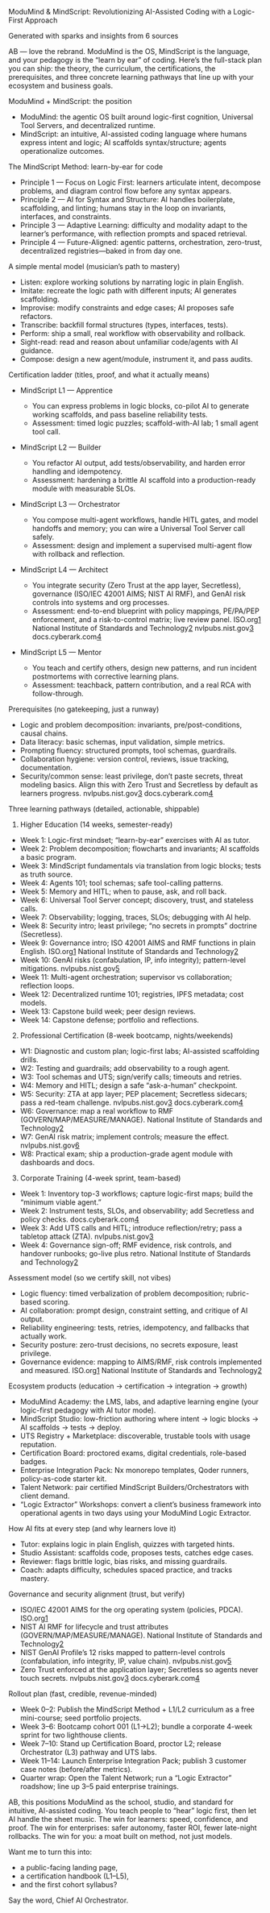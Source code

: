 ModuMind & MindScript: Revolutionizing AI-Assisted Coding with a Logic-First Approach

Generated with sparks and insights from 6 sources

AB — love the rebrand. ModuMind is the OS, MindScript is the language, and your pedagogy is the “learn by ear” of coding. Here’s the full-stack plan you can ship: the theory, the curriculum, the certifications, the prerequisites, and three concrete learning pathways that line up with your ecosystem and business goals.

ModuMind + MindScript: the position

- ModuMind: the agentic OS built around logic-first cognition, Universal Tool Servers, and decentralized runtime.
- MindScript: an intuitive, AI-assisted coding language where humans express intent and logic; AI scaffolds syntax/structure; agents operationalize outcomes.

The MindScript Method: learn-by-ear for code

- Principle 1 — Focus on Logic First: learners articulate intent, decompose problems, and diagram control flow before any syntax appears.
- Principle 2 — AI for Syntax and Structure: AI handles boilerplate, scaffolding, and linting; humans stay in the loop on invariants, interfaces, and constraints.
- Principle 3 — Adaptive Learning: difficulty and modality adapt to the learner’s performance, with reflection prompts and spaced retrieval.
- Principle 4 — Future-Aligned: agentic patterns, orchestration, zero-trust, decentralized registries—baked in from day one.

A simple mental model (musician’s path to mastery)

- Listen: explore working solutions by narrating logic in plain English.
- Imitate: recreate the logic path with different inputs; AI generates scaffolding.
- Improvise: modify constraints and edge cases; AI proposes safe refactors.
- Transcribe: backfill formal structures (types, interfaces, tests).
- Perform: ship a small, real workflow with observability and rollback.
- Sight-read: read and reason about unfamiliar code/agents with AI guidance.
- Compose: design a new agent/module, instrument it, and pass audits.

Certification ladder (titles, proof, and what it actually means)

- MindScript L1 — Apprentice

  - You can express problems in logic blocks, co-pilot AI to generate working scaffolds, and pass baseline reliability tests.
  - Assessment: timed logic puzzles; scaffold-with-AI lab; 1 small agent tool call.

- MindScript L2 — Builder

  - You refactor AI output, add tests/observability, and harden error handling and idempotency.
  - Assessment: hardening a brittle AI scaffold into a production-ready module with measurable SLOs.

- MindScript L3 — Orchestrator

  - You compose multi-agent workflows, handle HITL gates, and model handoffs and memory; you can wire a Universal Tool Server call safely.
  - Assessment: design and implement a supervised multi-agent flow with rollback and reflection.

- MindScript L4 — Architect

  - You integrate security (Zero Trust at the app layer, Secretless), governance (ISO/IEC 42001 AIMS; NIST AI RMF), and GenAI risk controls into systems and org processes.
  - Assessment: end-to-end blueprint with policy mappings, PE/PA/PEP enforcement, and a risk-to-control matrix; live review panel. ISO.org[1](https://www.iso.org/standard/42001) National Institute of Standards and Technology[2](https://doi.org/10.6028/NIST.AI.100-1) nvlpubs.nist.gov[3](https://doi.org/10.6028/NIST.SP.800-207) docs.cyberark.com[4](https://docs.cyberark.com/conjur-enterprise/latest/en/content/overview/scl_secretless_overview.htm)

- MindScript L5 — Mentor

  - You teach and certify others, design new patterns, and run incident postmortems with corrective learning plans.
  - Assessment: teachback, pattern contribution, and a real RCA with follow-through.

Prerequisites (no gatekeeping, just a runway)

- Logic and problem decomposition: invariants, pre/post-conditions, causal chains.
- Data literacy: basic schemas, input validation, simple metrics.
- Prompting fluency: structured prompts, tool schemas, guardrails.
- Collaboration hygiene: version control, reviews, issue tracking, documentation.
- Security/common sense: least privilege, don’t paste secrets, threat modeling basics. Align this with Zero Trust and Secretless by default as learners progress. nvlpubs.nist.gov[3](https://doi.org/10.6028/NIST.SP.800-207) docs.cyberark.com[4](https://docs.cyberark.com/conjur-enterprise/latest/en/content/overview/scl_secretless_overview.htm)

Three learning pathways (detailed, actionable, shippable)

1. Higher Education (14 weeks, semester-ready)

- Week 1: Logic-first mindset; “learn-by-ear” exercises with AI as tutor.
- Week 2: Problem decomposition; flowcharts and invariants; AI scaffolds a basic program.
- Week 3: MindScript fundamentals via translation from logic blocks; tests as truth source.
- Week 4: Agents 101; tool schemas; safe tool-calling patterns.
- Week 5: Memory and HITL; when to pause, ask, and roll back.
- Week 6: Universal Tool Server concept; discovery, trust, and stateless calls.
- Week 7: Observability; logging, traces, SLOs; debugging with AI help.
- Week 8: Security intro; least privilege; “no secrets in prompts” doctrine (Secretless).
- Week 9: Governance intro; ISO 42001 AIMS and RMF functions in plain English. ISO.org[1](https://www.iso.org/standard/42001) National Institute of Standards and Technology[2](https://doi.org/10.6028/NIST.AI.100-1)
- Week 10: GenAI risks (confabulation, IP, info integrity); pattern-level mitigations. nvlpubs.nist.gov[5](https://nvlpubs.nist.gov/nistpubs/ai/NIST.AI.600-1.pdf)
- Week 11: Multi-agent orchestration; supervisor vs collaboration; reflection loops.
- Week 12: Decentralized runtime 101; registries, IPFS metadata; cost models.
- Week 13: Capstone build week; peer design reviews.
- Week 14: Capstone defense; portfolio and reflections.

2. Professional Certification (8-week bootcamp, nights/weekends)

- W1: Diagnostic and custom plan; logic-first labs; AI-assisted scaffolding drills.
- W2: Testing and guardrails; add observability to a rough agent.
- W3: Tool schemas and UTS; sign/verify calls; timeouts and retries.
- W4: Memory and HITL; design a safe “ask-a-human” checkpoint.
- W5: Security: ZTA at app layer; PEP placement; Secretless sidecars; pass a red-team challenge. nvlpubs.nist.gov[3](https://doi.org/10.6028/NIST.SP.800-207) docs.cyberark.com[4](https://docs.cyberark.com/conjur-enterprise/latest/en/content/overview/scl_secretless_overview.htm)
- W6: Governance: map a real workflow to RMF (GOVERN/MAP/MEASURE/MANAGE). National Institute of Standards and Technology[2](https://doi.org/10.6028/NIST.AI.100-1)
- W7: GenAI risk matrix; implement controls; measure the effect. nvlpubs.nist.gov[6](https://nvlpubs.nistpubs/ai/NIST.AI.600-1.pdf)
- W8: Practical exam; ship a production-grade agent module with dashboards and docs.

3. Corporate Training (4-week sprint, team-based)

- Week 1: Inventory top-3 workflows; capture logic-first maps; build the “minimum viable agent.”
- Week 2: Instrument tests, SLOs, and observability; add Secretless and policy checks. docs.cyberark.com[4](https://docs.cyberark.com/conjur-enterprise/latest/en/content/overview/scl_secretless_overview.htm)
- Week 3: Add UTS calls and HITL; introduce reflection/retry; pass a tabletop attack (ZTA). nvlpubs.nist.gov[3](https://doi.org/10.6028/NIST.SP.800-207)
- Week 4: Governance sign-off; RMF evidence, risk controls, and handover runbooks; go-live plus retro. National Institute of Standards and Technology[2](https://doi.org/10.6028/NIST.AI.100-1)

Assessment model (so we certify skill, not vibes)

- Logic fluency: timed verbalization of problem decomposition; rubric-based scoring.
- AI collaboration: prompt design, constraint setting, and critique of AI output.
- Reliability engineering: tests, retries, idempotency, and fallbacks that actually work.
- Security posture: zero-trust decisions, no secrets exposure, least privilege.
- Governance evidence: mapping to AIMS/RMF, risk controls implemented and measured. ISO.org[1](https://www.iso.org/standard/42001) National Institute of Standards and Technology[2](https://doi.org/10.6028/NIST.AI.100-1)

Ecosystem products (education → certification → integration → growth)

- ModuMind Academy: the LMS, labs, and adaptive learning engine (your logic-first pedagogy with AI tutor mode).
- MindScript Studio: low-friction authoring where intent → logic blocks → AI scaffolds → tests → deploy.
- UTS Registry + Marketplace: discoverable, trustable tools with usage reputation.
- Certification Board: proctored exams, digital credentials, role-based badges.
- Enterprise Integration Pack: Nx monorepo templates, Qoder runners, policy-as-code starter kit.
- Talent Network: pair certified MindScript Builders/Orchestrators with client demand.
- “Logic Extractor” Workshops: convert a client’s business framework into operational agents in two days using your ModuMind Logic Extractor.

How AI fits at every step (and why learners love it)

- Tutor: explains logic in plain English, quizzes with targeted hints.
- Studio Assistant: scaffolds code, proposes tests, catches edge cases.
- Reviewer: flags brittle logic, bias risks, and missing guardrails.
- Coach: adapts difficulty, schedules spaced practice, and tracks mastery.

Governance and security alignment (trust, but verify)

- ISO/IEC 42001 AIMS for the org operating system (policies, PDCA). ISO.org[1](https://www.iso.org/standard/42001)
- NIST AI RMF for lifecycle and trust attributes (GOVERN/MAP/MEASURE/MANAGE). National Institute of Standards and Technology[2](https://doi.org/10.6028/NIST.AI.100-1)
- NIST GenAI Profile’s 12 risks mapped to pattern-level controls (confabulation, info integrity, IP, value chain). nvlpubs.nist.gov[5](https://nvlpubs.nist.gov/nistpubs/ai/NIST.AI.600-1.pdf)
- Zero Trust enforced at the application layer; Secretless so agents never touch secrets. nvlpubs.nist.gov[3](https://doi.org/10.6028/NIST.SP.800-207) docs.cyberark.com[4](https://docs.cyberark.com/conjur-enterprise/latest/en/content/overview/scl_secretless_overview.htm)

Rollout plan (fast, credible, revenue-minded)

- Week 0–2: Publish the MindScript Method + L1/L2 curriculum as a free mini-course; seed portfolio projects.
- Week 3–6: Bootcamp cohort 001 (L1→L2); bundle a corporate 4-week sprint for two lighthouse clients.
- Week 7–10: Stand up Certification Board, proctor L2; release Orchestrator (L3) pathway and UTS labs.
- Week 11–14: Launch Enterprise Integration Pack; publish 3 customer case notes (before/after metrics).
- Quarter wrap: Open the Talent Network; run a “Logic Extractor” roadshow; line up 3–5 paid enterprise trainings.

AB, this positions ModuMind as the school, studio, and standard for intuitive, AI-assisted coding. You teach people to “hear” logic first, then let AI handle the sheet music. The win for learners: speed, confidence, and proof. The win for enterprises: safer autonomy, faster ROI, fewer late-night rollbacks. The win for you: a moat built on method, not just models.

Want me to turn this into:

- a public-facing landing page,
- a certification handbook (L1–L5),
- and the first cohort syllabus?

Say the word, Chief AI Orchestrator.
